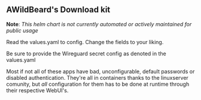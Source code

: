 ## AWildBeard's Download kit
**Note**: *This helm chart is not currently automated or actively maintained for public usage*

Read the values.yaml to config. Change the fields to your liking.

Be sure to provide the Wireguard secret config as denoted in the values.yaml

Most if not all of these apps have bad, unconfigurable, default passwords or disabled authentication. They're all 
in containers thanks to the linuxserver comunity, but *all* configuration for them has to be done at runtime through
their respective WebUI's.